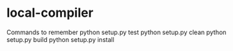 # local-compiler

Commands to remember
python setup.py test
python setup.py clean
python setup.py build
python setup.py install